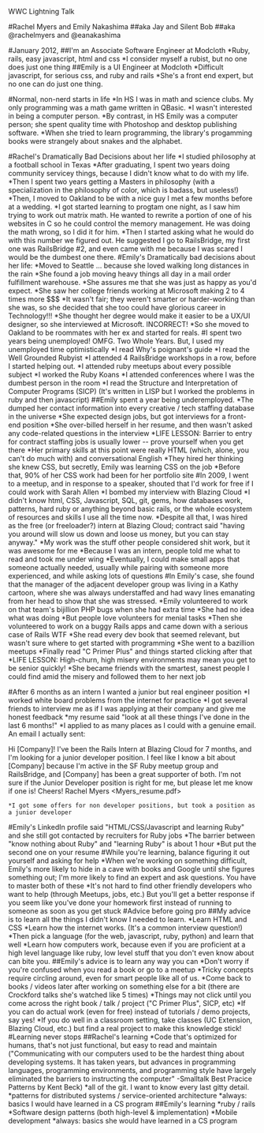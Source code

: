 WWC Lightning Talk

#Rachel Myers and Emily Nakashima
##aka Jay and Silent Bob
##aka @rachelmyers and @eanakashima

#January 2012,
##I'm an Associate Software Engineer at Modcloth
	*Ruby, rails, easy javascript, html and css
	*I consider myself a rubist, but no one does just one thing
##Emily is a UI Engineer at Modcloth
	*Difficult javascript, for serious css, and ruby and rails
	*She's a front end expert, but no one can do just one thing.

#Normal, non-nerd starts in life
	*In HS I was in math and science clubs. My only programming was a math game written in QBasic.
	*I wasn't interested in being a computer person.
	*By contrast, in HS Emily was a computer person; she spent quality time with Photoshop and desktop publishing software. 
	*When she tried to learn programming, the library's progamming books were strangely about snakes and the alphabet.

#Rachel's Dramatically Bad Decisions about her life
	*I studied philosophy at a football school in Texas
	*After graduating, I spent two years doing community servicey things, because I didn't know what to do with my life.
	*Then I spent two years getting a Masters in philosophy
	 	(with a specialization in the philosophy of color, which is badass, but useless!)
	*Then, I moved to Oakland to be with a nice guy I met a few months before at a wedding.
	*I got started learning to progtam one night, as I saw him trying to work out matrix math. He wanted to rewrite a portion of one of his websites in C so he could control the memory management. He was doing the math wrong, so I did it for him.
	*Then I started asking what he would do with this number we figured out. He suggested I go to RailsBridge, my first one was RailsBridge #2, and even came with me because I was scared I would be the dumbest one there. 
#Emily's Dramatically bad decisions about her life:
	*Moved to Seattle ... because she loved walking long distances in the rain
	*She found a job moving heavy things all day in a mail order fulfillment warehouse. 
	*She assures me that she was just as happy as you'd expect.
	*She saw her college friends working at Microsoft making 2 to 4 times more $$$
	*It wasn't fair; they weren't smarter or harder-working than she was, so she decided that she too could have glorious career in Technology!!!
	*She thought her degree would make it easier to be a UX/UI designer, so she interviewed at Microsoft. INCORRECT!
	*So she moved to Oakland to be roommates with her ex and started for reals.
#I spent two years being unemployed! OMFG. Two Whole Years. But, I used my unemployed time optimistically
	*I read Why's poignant's guide
	*I read the Well Grounded Rubyist
	*I attended 4 RailsBridge workshops in a row, before I started helping out.
	*I attended ruby meetups about every possible subject
	*I worked the Ruby Koans
	*I attended conferences where I was the dumbest person in the room
	*I read the Structure and Interpretation of Computer Programs (SICP) (It's written in LISP but I worked the problems in ruby and then javascript)
##Emily spent a year being underemployed.
	*The dumped her contact information into every creative / tech staffing database in the universe
	*She expected design jobs, but got interviews for a front-end position
	*She over-billed herself in her resume, and then wasn't asked any code-related questions in the interview
	*LIFE LESSON: Barrier to entry for contract staffing jobs is usually lower -- prove yourself when you get there
	*Her primary skills at this point were really HTML (which, alone, you can't do much with) and conversational English
	*They hired her thinking she knew CSS, but secretly, Emily was learning CSS on the job
	*Before that, 90% of her CSS work had been for her portfolio site
#In 2009, I went to a meetup, and in response to a speaker, shouted that I'd work for free if I could work with Sarah Allen
	*I bombed my interview with Blazing Cloud
	*I didn't know html, CSS, Javascript, SQL, git, gems, how databases work, patterns, hard ruby or anything beyond basic rails, or the whole ecosystem of resources and skills I use all the time now.
	*Despite all that, I was hired as the free (or freeloader?) intern at Blazing Cloud; contract said "having you around will slow us down and loose us money, but you can stay anyway."
	*My work was the stuff other people considered shit work, but it was awesome for me
	*Because I was an intern, people told me what to read and took me under wing
	*Eventually, I could make small apps that someone actually needed, usually while pairing with someone more experienced, and while asking lots of questions
#In Emily's case, she found that the manager of the adjacent developer group was living in a Kathy cartoon, where she was always understaffed and had wavy lines emanating from her head to show that she was stressed.
	*Emily volunteered to work on that team's bijillion PHP bugs when she had extra time
		*She had no idea what was doing
		*But people love volunteers for menial tasks
		*Then she volunteered to work on a buggy Rails apps and came down with a serious case of Rails WTF
	*She read every dev book that seemed relevant, but wasn't sure where to get started with programming
	*She went to a bazillion meetups
	*Finally read "C Primer Plus" and things started clicking after that
	*LIFE LESSON: High-churn, high misery environments may mean you get to be senior quickly!
	*She became friends with the smartest, sanest people I could find amid the misery and followed them to her next job

#After 6 months as an intern I wanted a junior but real engineer position
	*I worked white board problems from the internet for practice
	*I got several friends to interview me as if I was applying at their company and give me honest feedback
	*my resume said "look at all these things I've done in the last 6 months!"
	*I applied to as many places as I could with a genuine email. An email I actually sent:

Hi [Company]!
I've been the Rails Intern at Blazing Cloud for 7 months, and I'm looking for a junior developer position.  I feel like I know a bit about [Company] because I'm active in the SF Ruby meetup group and RailsBridge, and [Company] has been a great supporter of both.  I'm not sure if the Junior Developer position is right for me, but please let me know if one is!
Cheers!
Rachel Myers
<Myers_resume.pdf>

	*I got some offers for non developer positions, but took a position as a junior developer
#Emily's LinkedIn profile said "HTML/CSS/Javascript and learning Ruby" and she still got contacted by recruiters for Ruby jobs
	*The barrier between "know nothing about Ruby" and "learning Ruby" is about 1 hour
	*But put the second one on your resume
#While you're learning, balance figuring it out yourself and asking for help
	*When we're working on something difficult, Emily's more likely to hide in a cave with books and Google until she figures something out; I'm more likely to find an expert and ask questions. You have to master both of these
	*It's not hard to find other friendly developers who want to help (through Meetups, jobs, etc.) But you'll get a better response if you seem like you've done your homework first instead of running to someone as soon as you get stuck
#Advice before going pro
##My advice is to learn all the things I didn't know I needed to learn.
	*Learn HTML and CSS
	*Learn how the internet works. (It's a common interview question!)
	*Then pick a language (for the web, javascript, ruby, python) and learn that well
	*Learn how computers work, because even if you are proficient at a high level language like ruby, low level stuff that you don't even know about can bite you.
##Emily's advice is to learn any way you can
	*Don't worry if you're confused when you read a book or go to a meetup
	*Tricky concepts require circling around, even for smart people like all of us.
	*Come back to books / videos later after working on something else for a bit (there are Crockford talks she's watched like 5 times)
	*Things may not click until you come across the right book / talk / project ("C Primer Plus", SICP, etc)
	*If you can do actual work (even for free) instead of tutorials / demo projects, say yes!
	*If you do well in a classroom setting, take classes (UC Extension, Blazing Cloud, etc.) but find a real project to make this knowledge stick!
#Learning never stops
##Rachel's learning
	*Code that's optimized for humans, that's not just functional, but easy to read and maintain
	("Communicating with our computers used to be the hardest thing about developing systems.  It has taken years, but advances in programming languages, programming environments, and programming style have largely eliminated the barriers to instructing the computer" 
	-Smalltalk Best Pracice Patterns by Kent Beck)
	*all of the git. I want to know every last gitty detail.
	*patterns for distributed systems / service-oriented architecture 
	*always: basics I would have learned in a CS program
##Emily's learning
	*ruby / rails
	*Software design patterns (both high-level & implementation)
	*Mobile development
	*always: basics she would have learned in a CS program

